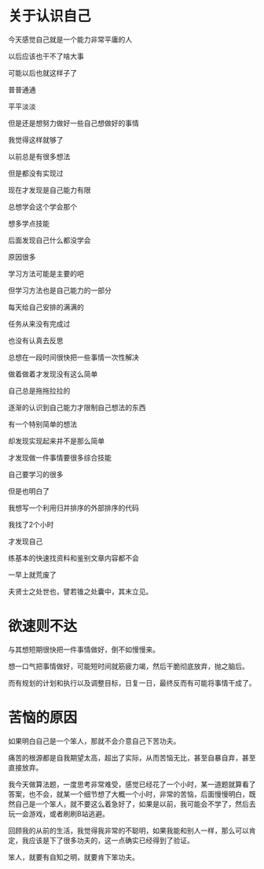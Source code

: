 # 关于认识自己

今天感觉自己就是一个能力非常平庸的人

以后应该也干不了啥大事

可能以后也就这样子了

普普通通

平平淡淡

但是还是想努力做好一些自己想做好的事情

我觉得这样就够了

以前总是有很多想法

但是都没有实现过

现在才发现是自己能力有限



总想学会这个学会那个

想多学点技能

后面发现自己什么都没学会

原因很多

学习方法可能是主要的吧

但学习方法也是自己能力的一部分



每天给自己安排的满满的

任务从来没有完成过

也没有认真去反思

总想在一段时间很快把一些事情一次性解决

做着做着才发现没有这么简单

自己总是拖拖拉拉的

逐渐的认识到自己能力才限制自己想法的东西



有一个特别简单的想法

却发现实现起来并不是那么简单

才发现做一件事情要很多综合技能

自己要学习的很多

但是也明白了



我想写一个利用归并排序的外部排序的代码

我找了2个小时

才发现自己

练基本的快速找资料和鉴别文章内容都不会

一早上就荒废了



夫贤士之处世也，譬若锥之处囊中，其末立见。



# 欲速则不达

与其想短期很快把一件事情做好，倒不如慢慢来。

想一口气把事情做好，可能短时间就筋疲力竭，然后干脆彻底放弃，抛之脑后。

而有规划的计划和执行以及调整目标，日复一日，最终反而有可能将事情干成了。



# 苦恼的原因

如果明白自己是一个笨人，那就不会介意自己下苦功夫。

痛苦的根源都是自我期望太高，超出了实际，从而苦恼无比，甚至自暴自弃，甚至直接放弃。

我今天做算法题，一度思考非常难受，感觉已经花了一个小时，某一道题就算看了答案，也不会，就某一个细节想了大概一个小时，非常的苦恼，后面慢慢明白，既然自己是一个笨人，就不要这么着急好了，如果是以前，我可能会不学了，然后去玩一会游戏，或者刷刷B站逃避。

回顾我的从前的生活，我觉得我非常的不聪明，如果我能和别人一样，那么可以肯定，我应该是下了很多功夫的，这一点确实已经得到了验证。

笨人，就要有自知之明，就要肯下笨功夫。





